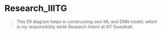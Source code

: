 # Research_IIITG

> This ER diagram helps in constructing own ML and DNN model; which is my responsibility  while  Research Intern at IIIT Guwahati.



